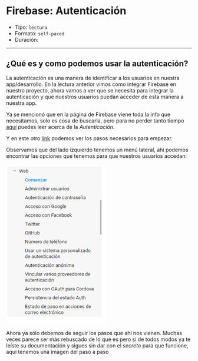 # Firebase: Autenticación

- Tipo: `lectura`
- Formato: `self-paced`
- Duración: ` `

***

## ¿Qué es y como podemos usar la autenticación?

La autenticación es una manera de identificar a los usuarios en nuestra
app/desarrollo. En la lectura anterior vimos como integrar Firebase en nuestro proyecto, ahora vamos a ver que se necesita para integrar la autenticación y que nuestros usuarios puedan acceder de esta manera a  nuestra app.

Ya se mencionó que en la página de Firebase viene toda la info que necesitamos,
solo es cosa de buscarla, pero para no perder tanto tiempo [aquí](https://firebase.google.com/docs/auth/?authuser=0)
puedes leer acerca de la *Autenticación*.

Y en este otro [link](https://firebase.google.com/docs/auth/web/start?authuser=0)
podemos ver los pasos necesarios para empezar.

Observamos que del lado izquierdo tenemos un menú lateral, ahí podemos
encontrar las opciones que tenemos para que nuestros usuarios accedan:

![menu-lateral](images/menu-lateral.png)

Ahora ya sólo debemos de seguir los pasos que ahí nos vienen. Muchas veces parece ser más rebuscado de lo que es pero si de todos modos ya te leíste su documentación y sigues sin dar con el *secreto* para que funcione, aquí tenemos una imagen del paso a paso

